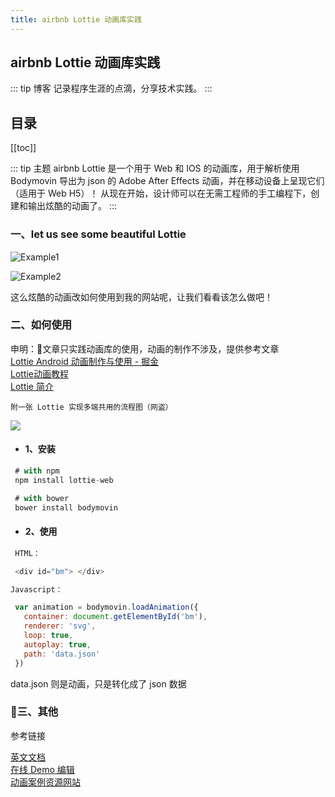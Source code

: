 ```yaml
---
title: airbnb Lottie 动画库实践
---
```

## airbnb Lottie 动画库实践
::: tip 博客
记录程序生涯的点滴，分享技术实践。
:::

## 目录
[[toc]]

::: tip 主题
  airbnb Lottie 是一个用于 Web 和 IOS 的动画库，用于解析使用 Bodymovin 导出为 json 的 Adobe After Effects 动画，并在移动设备上呈现它们（适用于 Web H5）！
  从现在开始，设计师可以在无需工程师的手工编程下，创建和输出炫酷的动画了。
:::

### 一、let us see some beautiful Lottie


![Example1](https://raw.githubusercontent.com/airbnb/lottie-web/master/gifs/Example1.gif)


![Example2](https://raw.githubusercontent.com/airbnb/lottie-web/master/gifs/Example2.gif)


这么炫酷的动画改如何使用到我的网站呢，让我们看看该怎么做吧！

### 二、如何使用

申明：文章只实践动画库的使用，动画的制作不涉及，提供参考文章 <br/>
[Lottie Android 动画制作与使用 - 掘金](https://juejin.im/post/5a30a2d9f265da430e4f250d)<br/>
[Lottie动画教程](https://www.jianshu.com/p/83f6a228b195) <br/>
[Lottie 简介](https://www.jianshu.com/p/94f7a0102be5)

`附一张 Lottie 实现多端共用的流程图（网盗）`

![](https://upload-images.jianshu.io/upload_images/1893416-e5906879d99a99e7.png?imageMogr2/auto-orient/strip%7CimageView2/2/w/600/format/webp)

 - #### 1、安装

 ```js
  # with npm
  npm install lottie-web

  # with bower
  bower install bodymovin
 ```

 - #### 2、使用

 ```js
  HTML：

  <div id="bm"> </div>
 ```

 ```js
 Javascript：

  var animation = bodymovin.loadAnimation({
    container: document.getElementById('bm'),
    renderer: 'svg',
    loop: true,
    autoplay: true,
    path: 'data.json'
  })
  ```

  data.json 则是动画，只是转化成了 json 数据

  ### 三、其他

  参考链接

  [英文文档](http://airbnb.io/lottie/web/getting-started.html)<br/>
  [在线 Demo 编辑](https://codepen.io/airnan/project/editor/ZeNONO)<br/>
  [动画案例资源网站](https://lottiefiles.com/)